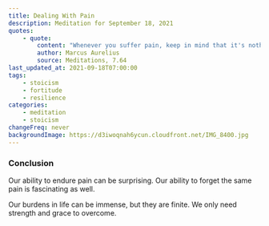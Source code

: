 ```yaml
---
title: Dealing With Pain
description: Meditation for September 18, 2021
quotes:
    - quote:
        content: "Whenever you suffer pain, keep in mind that it's nothing to be ashamed of and that it can't degrade your guiding intelligence, nor keep it from acting rationally and for the common good. And in most cases you should be helped by the saying of Epicurus, that pain is never unbearable or unending, so you can remember these limits and not add to them in your imagination. Remember too that many common annoyances are pain in disguise, such as sleepiness, fever and loss of appetite. When they start to get you down, tell yourself you are giving in to pain."
        author: Marcus Aurelius
        source: Meditations, 7.64
last_updated_at: 2021-09-18T07:00:00
tags:
    - stoicism
    - fortitude
    - resilience
categories:
    - meditation
    - stoicism
changeFreq: never
backgroundImage: https://d3iwoqnah6ycun.cloudfront.net/IMG_8400.jpg
---
```


### Conclusion

Our ability to endure pain can be surprising. Our ability to forget the same pain is fascinating as well.

Our burdens in life can be immense, but they are finite. We only need strength and grace to overcome.



